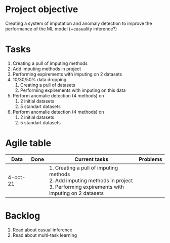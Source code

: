 # Project objective

Creating a system of imputation and anomaly detection to improve the performance of the ML model (+casuality inference?)

# Tasks

1.  Creating a pull of imputing methods
2.  Add imputing methods in project
3.  Performing expirements with imputing on 2 datasets
4.  10/30/50% data dropping
    1.  Creating a pull of datasets
    2.  Performing expirements with imputing on this data
5.  Perform anomalie detection (4 methods) on
    1.  2 initial datasets
    2.  5 standart datasets
6.  Perform anomalie detection (4 methods) on
    1. 2 initial datasets
    2. 5 standart datasets

# Agile table

| Data | Done | Current tasks | Problems |
| --- | --- | --- | --- |
| 4-oct-21 |     | 1. Creating a pull of imputing methods<br>2. Add imputing methods in project<br>3. Performing expirements with imputing on 2 datasets |     |

# Backlog

1.  Read about casual inference
2.  Read about multi-task learning